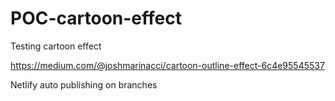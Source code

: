 # POC-cartoon-effect
Testing cartoon effect

https://medium.com/@joshmarinacci/cartoon-outline-effect-6c4e95545537

Netlify auto publishing on branches